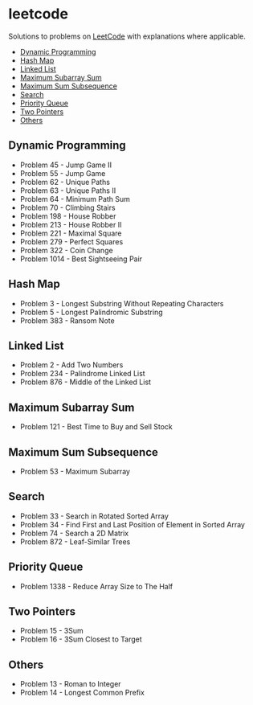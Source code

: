 # leetcode

Solutions to problems on [LeetCode](https://leetcode.com/) with explanations where applicable.

- [Dynamic Programming](#dynamic-programming)
- [Hash Map](#hash-map)
- [Linked List](#linked-list)
- [Maximum Subarray Sum](#maximum-subarray-sum)
- [Maximum Sum Subsequence](#maximum-sum-subsequence)
- [Search](#search)
- [Priority Queue](#priority-queue)
- [Two Pointers](#two-pointers)
- [Others](#others)

## Dynamic Programming

- Problem 45 - Jump Game II
- Problem 55 - Jump Game
- Problem 62 - Unique Paths
- Problem 63 - Unique Paths II
- Problem 64 - Minimum Path Sum
- Problem 70 - Climbing Stairs
- Problem 198 - House Robber
- Problem 213 - House Robber II
- Problem 221 - Maximal Square
- Problem 279 - Perfect Squares
- Problem 322 - Coin Change
- Problem 1014 - Best Sightseeing Pair

## Hash Map

- Problem 3 - Longest Substring Without Repeating Characters
- Problem 5 - Longest Palindromic Substring
- Problem 383 - Ransom Note

## Linked List

- Problem 2 - Add Two Numbers
- Problem 234 - Palindrome Linked List
- Problem 876 - Middle of the Linked List

## Maximum Subarray Sum

- Problem 121 - Best Time to Buy and Sell Stock

## Maximum Sum Subsequence

- Problem 53 - Maximum Subarray

## Search

- Problem 33 - Search in Rotated Sorted Array
- Problem 34 - Find First and Last Position of Element in Sorted Array
- Problem 74 - Search a 2D Matrix
- Problem 872 - Leaf-Similar Trees

## Priority Queue

- Problem 1338 - Reduce Array Size to The Half

## Two Pointers

- Problem 15 - 3Sum
- Problem 16 - 3Sum Closest to Target

## Others

- Problem 13 - Roman to Integer
- Problem 14 - Longest Common Prefix
